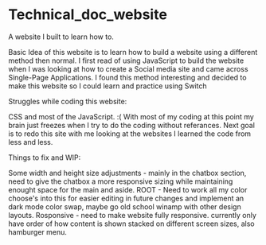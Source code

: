 # Technical_doc_website
 
 A website I built to learn how to.

Basic Idea of this website is to learn how to build a website using a different method then normal. I first read of using JavaScript to build the website when I was looking at how to create a Social media site and came across Single-Page Applications. I found this method interesting and decided to make this website so I could learn and practice using Switch 

Struggles while coding this website:

CSS and most of the JavaScript. :(
With most of my coding at this point my brain just freezes when I try to do the coding without referances.
Next goal is to redo this site with me looking at the websites I learned the code from less and less.


Things to fix and WIP:

Some width and height size adjustments - mainly in the chatbox section, need to give the chatbox a more responsive sizing while maintaining enought space for the main and aside.
ROOT - Need to work all my color choose's into this for easier editing in future changes and implement an dark mode color swap, maybe go old school winamp with other design layouts.
Rosponsive - need to make website fully responsive. currently only have order of how content is shown stacked on different screen sizes, also hamburger menu.